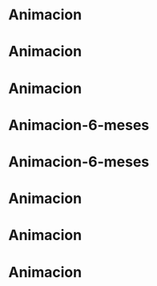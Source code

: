 # Animacion
# Animacion
# Animacion
# Animacion-6-meses
# Animacion-6-meses
# Animacion
# Animacion
# Animacion
